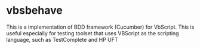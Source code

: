 vbsbehave
=========

This is a implementation of BDD framework (Cucumber) for VbScript. This is useful especially for testing toolset that uses VBScript as the scripting language, such as TestComplete and HP UFT
